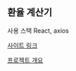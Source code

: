 ## 환율 계산기

사용 스택
React, axios

[사이트 링크](https://exchange-calcul.vercel.app/)

[프로젝트 개요](https://skdding.notion.site/49182c8a20d347cd8954c93328b9dbaf)

